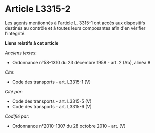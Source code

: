 # Article L3315-2

Les agents mentionnés à l'article L. 3315-1 ont accès aux dispositifs destinés au contrôle et à toutes leurs composantes afin
d'en vérifier l'intégrité.

**Liens relatifs à cet article**

_Anciens textes_:

  - Ordonnance n°58-1310 du 23 décembre 1958 - art. 2 (Ab), alinéa 8

_Cite_:

  - Code des transports - art. L3315-1 (V)

_Cité par_:

  - Code des transports - art. L3315-5 (V)
  - Code des transports - art. L3315-6 (V)

_Codifié par_:

  - Ordonnance n°2010-1307 du 28 octobre 2010 - art. (V)
